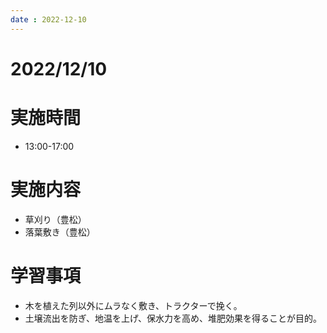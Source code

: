 ```yaml
---
date : 2022-12-10
---
```


# 2022/12/10

# 実施時間
- 13:00-17:00

# 実施内容
- 草刈り（豊松）
- 落葉敷き（豊松）

# 学習事項
- 木を植えた列以外にムラなく敷き、トラクターで挽く。
- 土壌流出を防ぎ、地温を上げ、保水力を高め、堆肥効果を得ることが目的。
